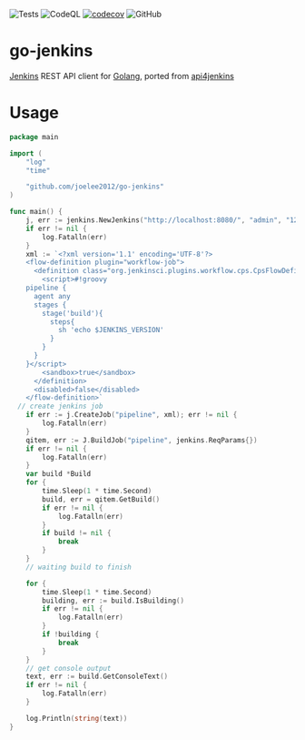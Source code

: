 ![Tests](https://github.com/joelee2012/go-jenkins/workflows/Tests/badge.svg?branch=main)
![CodeQL](https://github.com/joelee2012/go-jenkins/workflows/CodeQL/badge.svg?branch=main)
[![codecov](https://codecov.io/gh/joelee2012/go-jenkins/branch/main/graph/badge.svg?token=SEWFVZ7UT3)](https://codecov.io/gh/joelee2012/go-jenkins)
![GitHub](https://img.shields.io/github/license/joelee2012/go-jenkins)

# go-jenkins
[Jenkins](https://www.jenkins.io/) REST API client for [Golang](https://golang.org/), ported from [api4jenkins](https://github.com/joelee2012/api4jenkins>)


# Usage

```go
package main

import (
	"log"
	"time"

	"github.com/joelee2012/go-jenkins"
)

func main() {
	j, err := jenkins.NewJenkins("http://localhost:8080/", "admin", "1234")
	if err != nil {
		log.Fatalln(err)
	}
	xml := `<?xml version='1.1' encoding='UTF-8'?>
	<flow-definition plugin="workflow-job">
	  <definition class="org.jenkinsci.plugins.workflow.cps.CpsFlowDefinition" plugin="workflow-cps">
		<script>#!groovy
	pipeline {
	  agent any
	  stages {
		stage('build'){
		  steps{
			sh 'echo $JENKINS_VERSION'
		  }
		}
	  }
	}</script>
		<sandbox>true</sandbox>
	  </definition>
	  <disabled>false</disabled>
	</flow-definition>`
  // create jenkins job
	if err := j.CreateJob("pipeline", xml); err != nil {
		log.Fatalln(err)
	}
	qitem, err := J.BuildJob("pipeline", jenkins.ReqParams{})
	if err != nil {
		log.Fatalln(err)
	}
	var build *Build
	for {
		time.Sleep(1 * time.Second)
		build, err = qitem.GetBuild()
		if err != nil {
			log.Fatalln(err)
		}
		if build != nil {
			break
		}
	}
	// waiting build to finish

	for {
		time.Sleep(1 * time.Second)
		building, err := build.IsBuilding()
		if err != nil {
			log.Fatalln(err)
		}
		if !building {
			break
		}
	}
	// get console output
	text, err := build.GetConsoleText()
	if err != nil {
		log.Fatalln(err)
	}

	log.Println(string(text))
}
```